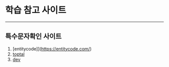 # 학습 참고 사이트

---
## 특수문자확인 사이트
1. [entitycode]](https://entitycode.com/)
2. [toptal](https://www.toptal.com/designers/htmlarrows/)
3. [dev](https://dev.w3.org/html5/html-author/charref)
